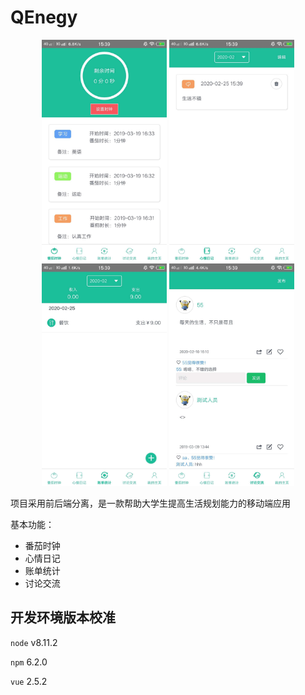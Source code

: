 # QEnegy

<div align=center>
  <img width="200" src="https://github.com/2585479524/git_pic/blob/master/QEnergy/Tomato.jpg"/>
  
  <img width="200" src="https://github.com/2585479524/git_pic/blob/master/QEnergy/Diary.jpg"/>

  <img width="200" src="https://github.com/2585479524/git_pic/blob/master/QEnergy/Bill.jpg"/>
  
  <img width="200" src="https://github.com/2585479524/git_pic/blob/master/QEnergy/Discuss.jpg"/>
</div>

项目采用前后端分离，是一款帮助大学生提高生活规划能力的移动端应用

基本功能：
- 番茄时钟
- 心情日记
- 账单统计
- 讨论交流

## 开发环境版本校准

```node``` v8.11.2

```npm``` 6.2.0

```vue``` 2.5.2
